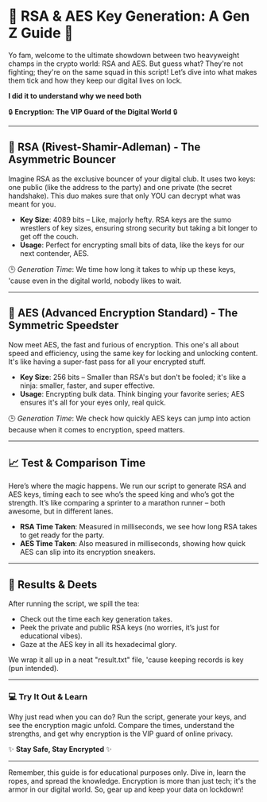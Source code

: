 # 🔐 **RSA & AES Key Generation: A Gen Z Guide** 🔐

Yo fam, welcome to the ultimate showdown between two heavyweight champs in the crypto world: RSA and AES. But guess what? They're not fighting; they're on the same squad in this script! Let’s dive into what makes them tick and how they keep our digital lives on lock.

**I did it to understand why we need both**

🔒 **Encryption: The VIP Guard of the Digital World** 🔒

---

## 👑 RSA (Rivest-Shamir-Adleman) - The Asymmetric Bouncer

Imagine RSA as the exclusive bouncer of your digital club. It uses two keys: one public (like the address to the party) and one private (the secret handshake). This duo makes sure that only YOU can decrypt what was meant for you.

- **Key Size**: 4089 bits – Like, majorly hefty. RSA keys are the sumo wrestlers of key sizes, ensuring strong security but taking a bit longer to get off the couch.
- **Usage**: Perfect for encrypting small bits of data, like the keys for our next contender, AES.

🕒 *Generation Time*: We time how long it takes to whip up these keys, 'cause even in the digital world, nobody likes to wait.

---

## 💨 AES (Advanced Encryption Standard) - The Symmetric Speedster

Now meet AES, the fast and furious of encryption. This one's all about speed and efficiency, using the same key for locking and unlocking content. It's like having a super-fast pass for all your encrypted stuff.

- **Key Size**: 256 bits – Smaller than RSA's but don't be fooled; it's like a ninja: smaller, faster, and super effective.
- **Usage**: Encrypting bulk data. Think binging your favorite series; AES ensures it's all for your eyes only, real quick.

🕒 *Generation Time*: We check how quickly AES keys can jump into action because when it comes to encryption, speed matters.

---

## 📈 Test & Comparison Time

Here’s where the magic happens. We run our script to generate RSA and AES keys, timing each to see who’s the speed king and who’s got the strength. It’s like comparing a sprinter to a marathon runner – both awesome, but in different lanes.

- **RSA Time Taken**: Measured in milliseconds, we see how long RSA takes to get ready for the party.
- **AES Time Taken**: Also measured in milliseconds, showing how quick AES can slip into its encryption sneakers.

---

## 📝 Results & Deets

After running the script, we spill the tea:

- Check out the time each key generation takes.
- Peek the private and public RSA keys (no worries, it’s just for educational vibes).
- Gaze at the AES key in all its hexadecimal glory.

We wrap it all up in a neat "result.txt" file, 'cause keeping records is key (pun intended).

---

### 💻 Try It Out & Learn

Why just read when you can do? Run the script, generate your keys, and see the encryption magic unfold. Compare the times, understand the strengths, and get why encryption is the VIP guard of online privacy.

✨ **Stay Safe, Stay Encrypted** ✨

---

Remember, this guide is for educational purposes only. Dive in, learn the ropes, and spread the knowledge. Encryption is more than just tech; it's the armor in our digital world. So, gear up and keep your data on lockdown!
